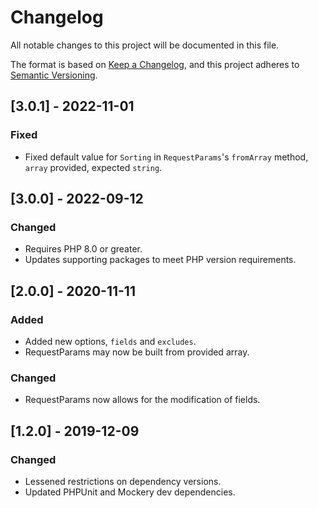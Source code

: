 # Changelog

All notable changes to this project will be documented in this file.

The format is based on [Keep a Changelog](https://keepachangelog.com/en/1.0.0/),
and this project adheres to [Semantic Versioning](https://semver.org/spec/v2.0.0.html).

## [3.0.1] - 2022-11-01 

### Fixed

-   Fixed default value for `Sorting` in `RequestParams`'s `fromArray` method, `array` provided, expected `string`.

## [3.0.0] - 2022-09-12

### Changed

-   Requires PHP 8.0 or greater.
-   Updates supporting packages to meet PHP version requirements.

## [2.0.0] - 2020-11-11

### Added

-   Added new options, `fields` and `excludes`.
-   RequestParams may now be built from provided array.

### Changed

-   RequestParams now allows for the modification of fields.

## [1.2.0] - 2019-12-09

### Changed

-   Lessened restrictions on dependency versions.
-   Updated PHPUnit and Mockery dev dependencies.

